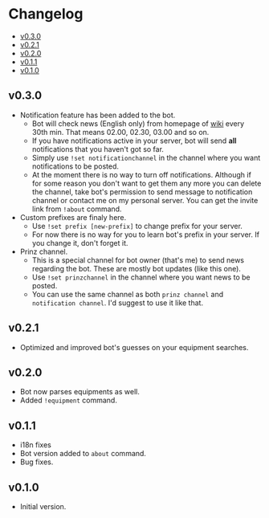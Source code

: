 # Changelog

- [v0.3.0](#v030)
- [v0.2.1](#v021)
- [v0.2.0](#v020)
- [v0.1.1](#v011)
- [v0.1.0](#v010)

## v0.3.0

- Notification feature has been added to the bot.
  - Bot will check news (English only) from homepage of [wiki](https://azurlane.koumakan.jp) every 30th min. That means 02.00, 02.30, 03.00 and so on.
  - If you have notifications active in your server, bot will send **all** notifications that you haven't got so far.
  - Simply use `!set notificationchannel` in the channel where you want notifications to be posted.
  - At the moment there is no way to turn off notifications. Although if for some reason you don't want to get them any more you can delete the channel, take bot's permission to send message to notification channel or contact me on my personal server. You can get the invite link from `!about` command.
- Custom prefixes are finaly here.
  - Use `!set prefix [new-prefix]` to change prefix for your server.
  - For now there is no way for you to learn bot's prefix in your server. If you change it, don't forget it.
- Prinz channel.
  - This is a special channel for bot owner (that's me) to send news regarding the bot. These are mostly bot updates (like this one).
  - Use `!set prinzchannel` in the channel where you want news to be posted.
  - You can use the same channel as both `prinz channel` and `notification channel`. I'd suggest to use it like that.

## v0.2.1

- Optimized and improved bot's guesses on your equipment searches.

## v0.2.0

- Bot now parses equipments as well.
- Added `!equipment` command.

## v0.1.1

- i18n fixes
- Bot version added to `about` command.
- Bug fixes.

## v0.1.0

- Initial version.